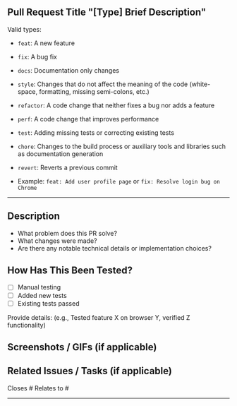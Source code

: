 ## Pull Request Title "[Type] Brief Description"

Valid types:
- `feat`: A new feature
- `fix`: A bug fix
- `docs`: Documentation only changes
- `style`: Changes that do not affect the meaning of the code (white-space, formatting, missing semi-colons, etc.)
- `refactor`: A code change that neither fixes a bug nor adds a feature
- `perf`: A code change that improves performance
- `test`: Adding missing tests or correcting existing tests
- `chore`: Changes to the build process or auxiliary tools and libraries such as documentation generation
- `revert`: Reverts a previous commit

- Example: `feat: Add user profile page` or `fix: Resolve login bug on Chrome`

---

## Description

- What problem does this PR solve?
- What changes were made?
- Are there any notable technical details or implementation choices?

## How Has This Been Tested?

- [ ] Manual testing
- [ ] Added new tests
- [ ] Existing tests passed

Provide details:
(e.g., Tested feature X on browser Y, verified Z functionality)

## Screenshots / GIFs (if applicable)

## Related Issues / Tasks (if applicable)

Closes #
Relates to #

---
